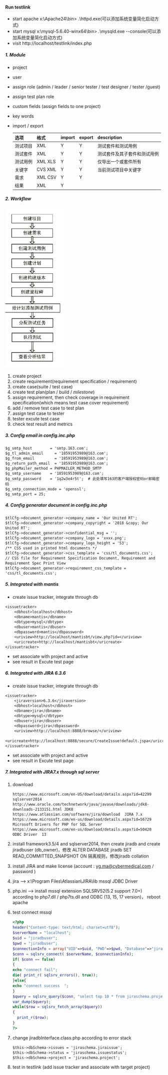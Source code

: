 #### Run testlink

- start apache x:\Apache24\bin> .\httpd.exe(可以添加系统变量简化启动方式)
- start mysql x:\mysql-5.6.40-winx64\bin> .\mysqld.exe --console(可以添加系统变量简化启动方式)
- visit http://localhost/testlink/index.php

##### 1. Module

- project

- user

- assign role (admin / leader / senior tester / test designer / tester /guest)

- assign test plan role

- custom fields (assign fields to one project)

- key words

- import / export

  | 选项     | 格式    | import | export | description                  |
  | -------- | ------- | ------ | ------ | ---------------------------- |
  | 测试项目 | XML     | Y      | Y      | 测试套件和测试用例           |
  | 测试套件 | XML     | Y      | Y      | 测试套件及其子套件和测试用例 |
  | 测试用例 | XML XLS | Y      | Y      | 仅导出一个或套件所有         |
  | 关键字   | CVS XML | Y      | Y      | 当前测试项目中关键字         |
  | 需求     | XML CSV | Y      | Y      |                              |
  | 结果     | XML     | Y      |        |                              |



##### 2. Workflow

![](.\images\testlink-workflow.jpg)

1. create project
2. create requirement(requirement specification / requirement)
3. create case(suite / test case)
4. create test plan(plan / build / *milestone*)
5. assign requirement, then check coverage in requirement specification(which means test case cover requirement)
6. add / remove test case to test plan
7. assign test case to tester
8. tester excute test case
9. check test result and metrics

##### 3. Config email  in **config.inc.php**

```
$g_smtp_host        = 'smtp.163.com';
$g_tl_admin_email     = '18591953989@163.com';
$g_from_email         = '18591953989@163.com';
$g_return_path_email  = '18591953989@163.com';
$g_phpMailer_method = PHPMAILER_METHOD_SMTP
$g_smtp_username    = '18591953989@163.com';
$g_smtp_password    = '1q2w3e4r5t';  # 此处填写163的客户端授权密码or邮箱密码
$g_smtp_connection_mode = 'openssl';
$g_smtp_port = 25;
```

##### 4. Config generator document in **config.inc.php**

```
$tlCfg->document_generator->company_name = 'Our United RT';
$tlCfg->document_generator->company_copyright = '2018 &copy; Our United RT';
$tlCfg->document_generator->confidential_msg = '';
$tlCfg->document_generator->company_logo = 'xxxx.png';
$tlCfg->document_generator->company_logo_height = '53';
/** CSS used in printed html documents */
$tlCfg->document_generator->css_template = 'css/tl_documents.css';
// CSS file for Requirement Specification Document, Requirement and Requirement Spec Print View
$tlCfg->document_generator->requirement_css_template = 'css/tl_documents.css';
```
##### 5. Integrated with mantis

- create issue tracker, integrate through db

```
<issuetracker>
    <dbhost>localhost</dbhost>
    <dbname>mantis</dbname>
    <dbtype>mysql</dbtype>
    <dbuser>mantis</dbuser>
    <dbpassword>mantis</dbpassword>
    <uriview>http://localhost/mantisbt/view.php?id=</uriview>
    <uricreate>http://localhost/mantisbt</uricreate>
</issuetracker>
```
- set associate with project and active
- see result in Excute test page

##### 6. Integrated with JIRA 6.3.6

- create issue tracker, integrate through db

```
<issuetracker>
	<jiraversion>6.3.6</jiraversion>
    <dbhost>localhost</dbhost>
    <dbname>jira</dbname>
    <dbtype>mysql</dbtype>
    <dbuser>jira</dbuser>
    <dbpassword>jira</dbpassword>
    <uriview>http://localhost:8888/browse/</uriview>
    <uricreate>http://localhost:8888/secure/CreateIssue!default.jspa</uricreate>
</issuetracker>
```

- set associate with project and active
- see result in Excute test page

##### 7. Integrated with JIRA7.x through sql server

1. download

   ```
   https://www.microsoft.com/en-US/download/details.aspx?id=42299  sqlserver2014
   http://www.oracle.com/technetwork/java/javase/downloads/jdk8-downloads-2133151.html JDK8
   https://www.atlassian.com/software/jira/download  JIRA 7.x
   https://www.microsoft.com/en-us/download/details.aspx?id=56729  Microsoft Drivers for PHP for SQL Server
   https://www.microsoft.com/en-us/download/details.aspx?id=50420  ODBC Driver  13
   ```

2. install framework3.5/4  and sqlserver2014, then create jiradb and create jiradbuser (db_owner)，修改 ALTER DATABASE jiradb SET READ_COMMITTED_SNAPSHOT ON    隔离规则，修改jiradb  collation

3. install JIRA and make license (account : yg.ma@cybermedical.com / password )

4. jira --> x:\Program Files\Atlassian\JIRA\lib    mssql JDBC Driver

5. php.ini --> install mssql extension SQLSRV52(5.2 support 7.0+) according to php7.dll / php7ts.dll  and  ODBC (13, 15, 17 version)， reboot apache

6. test  connect mssql

   ```php
   <?php
   header("Content-type: text/html; charset=utf8");
   $serverName = "localhost";
   $uid = "jiradbuser";
   $pwd = "jiradbuser";
   $connectionInfo = array("UID"=>$uid, "PWD"=>$pwd, "Database"=>"jiradb");
   $conn = sqlsrv_connect( $serverName, $connectionInfo);
   if( $conn == false)
   {
   echo "connect fail";
   die( print_r( sqlsrv_errors(), true));
   }else{
   echo "connect success  ";
   }
   $query = sqlsrv_query($conn, "select top 10 * from jiraschema.project");
   var_dump($query);
   while($row = sqlsrv_fetch_array($query))
   {
     print_r($row);
   }
   ?>
   ```

7. change jiradbInterface.class.php according to error stack

   ```
   $this->dbSchema->issues = 'jiraschema.jiraissue';
   $this->dbSchema->status = 'jiraschema.issuestatus';
   $this->dbSchema->project = 'jiraschema.project';
   ```

8. test in testlink (add issue tracker and associate with target project)

